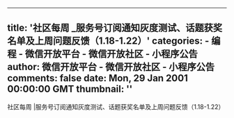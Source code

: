 
---
title: '社区每周 _服务号订阅通知灰度测试、话题获奖名单及上周问题反馈（1.18-1.22）'
categories: 
    - 编程
    - 微信开放平台 - 微信开放社区 - 小程序公告
author: 微信开放平台 - 微信开放社区 - 小程序公告
comments: false
date: Mon, 29 Jan 2001 00:00:00 GMT
thumbnail: ''
---

<div>   
社区每周 |服务号订阅通知灰度测试、话题获奖名单及上周问题反馈（1.18-1.22）  
</div>
            